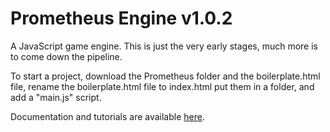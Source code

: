 # Prometheus Engine v1.0.2
A JavaScript game engine. This is just the very early stages, much more is to come down the pipeline.

To start a project, download the Prometheus folder and the boilerplate.html file, rename the boilerplate.html file to index.html put them in a folder, and add a "main.js" script.

Documentation and tutorials are available [here](https://github.com/Orange-TheGameDev/Prometheus_Engine/wiki).
